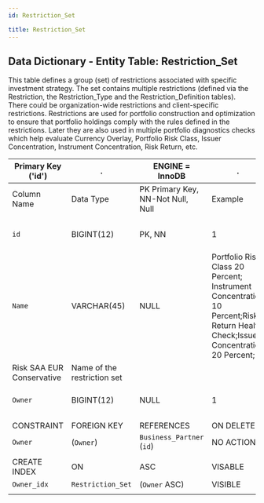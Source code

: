 ```yaml
---
id: Restriction_Set

title: Restriction_Set
---
```


## Data Dictionary - Entity Table: Restriction_Set

This table defines a group (set) of restrictions associated with specific investment strategy. 
The set contains multiple restrictions (defined via the Restriction, the Restriction_Type and the Restriction_Definition tables). 
There could be organization-wide restrictions and client-specific restrictions. Restrictions are used for portfolio construction and optimization to ensure that portfolio holdings comply with the rules defined in the restrictions. Later they are also used in multiple portfolio diagnostics checks which help evaluate Currency Overlay, Portfolio Risk Class, Issuer Concentration, Instrument Concentration, Risk Return, etc. 				

| Primary Key ('id')|.|ENGINE = InnoDB|.|.|
|---|---|---|---|---|
|Column Name|Data Type|PK Primary Key, NN-Not Null, Null|Example|Comments|
||
|`id`|BIGINT(12)|PK, NN|1|PrimaryKey-ID,(auto creates)|
|`Name`|VARCHAR(45)|NULL|Portfolio Risk Class 20 Percent; Instrument Concentration 10 Percent;Risk Return Health Check;Issuer Concentration 20 Percent;
Risk SAA EUR Conservative|Name of the restriction set|
|`Owner`|BIGINT(12)|NULL|1|Related to Business partner|
||
|CONSTRAINT|FOREIGN KEY|REFERENCES|ON DELETE|ON UPDATE|
|`Owner`|(`Owner`)|`Business_Partner` (`id`)| NO ACTION|NO ACTION|
||
|CREATE INDEX|ON|ASC|VISABLE|.|
|`Owner_idx`|`Restriction_Set`|(`Owner` ASC)| VISIBLE|.|
||
